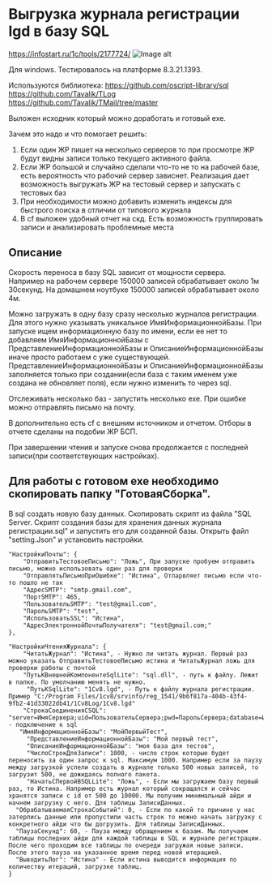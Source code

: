 # Выгрузка журнала регистрации lgd в базу SQL

https://infostart.ru/1c/tools/2177724/
![Image alt](https://infostart.ru/bitrix/templates/sandbox_empty/assets/tpl/abo/img/logo.svg)

Для windows.
Тестировалось на платформе 8.3.21.1393.

Используются библиотека:
https://github.com/oscript-library/sql
https://github.com/Tavalik/TLog
https://github.com/Tavalik/TMail/tree/master

Выложен исходник который можно доработать и готовый exe.

Зачем это надо и что помогает решить:
1) Если один ЖР пишет на несколько серверов то при просмотре ЖР будут видны записи только текущего активного файла. 
2) Если ЖР большой и случайно сделали что-то не то на рабочей базе, есть вероятность что рабочий сервер зависнет. Реализация дает возможность выгружать ЖР на тестовый сервер и запускать с тестовых баз
3) При необходимости можно добавить изменить индексы для быстрого поиска в отличии от типового журнала
4) В cf выложен удобный отчет на скд. Есть возможность группировать записи и анализировать проблемные места

## Описание

Скорость переноса в базу SQL зависит от мощности сервера. Например на рабочем сервере 150000 записей обрабатывает около 1м 30секунд. На домашнем ноутбуке 150000 записей обрабатывает около 4м.

Можно загружать в одну базу сразу несколько журналов регистрации. Для этого нужно указывать уникальное ИмяИнформационнойБазы. 
При запуске ищем информационную базу по имени, если ее нет то добавляем ИмяИнформационнойБазы с ПредставлениеИнформационнойБазы и ОписаниеИнформационнойБазы иначе просто работаем с уже существующей. ПредставлениеИнформационнойБазы и ОписаниеИнформационнойБазы заполняется только при создании(если база с таким именем уже создана не обновляет поля), если нужно изменить то через sql.

Отслеживать несколько баз - запустить несколько exe.
При ошибке можно отправлять письмо на почту.

В дополнительно есть cf с внешним источником и отчетом. Отборы в отчете сделаны на подобии ЖР БСП. 

При завершении чтения и запуске снова продолжается с последней записи(при соответствующих настройках).

## Для работы с готовом exe необходимо скопировать папку "ГотоваяСборка".

В sql создать новую базу данных. Скопировать скрипт из файла "SQL Server. Скрипт создания базы для хранения данных журнала регистрации.sql" и запустить его для созданной базы.
Открыть файл "setting.Json" и установить настройки.

    "НастройкиПочты": {
        "ОтправитьТестовоеПисьмо": "Ложь", При запуске пробуем отправить письмо, можно использовать один раз для проверки
        "ОтправлятьПисьмоПриОшибке": "Истина", Отпарвляет письмо если что-то пошло не так
        "АдресSMTP": "smtp.gmail.com",
        "ПортSMTP": 465,
        "ПользовательSMTP": "test@gmail.com",
        "ПарольSMTP": "test",
        "ИспользоватьSSL": "Истина",
        "АдресЭлектроннойПочтыПолучателя": "test@gmail.com;"
    },
    
    "НастройкиЧтенияЖурнала": {
        "ЧитатьЖурнал": "Истина", - Нужно ли читать журнал. Первый раз можно указать ОтправитьТестовоеПисьмо истина и ЧитатьЖурнал ложь для проверки работы с почтой
        "ПутьКВнешнейКомпонентеSqlLite": "sql.dll", - путь к файлу. Лежит в папке. По умолчанию менять не нужно.
         "ПутьКSqlLite": "1Cv8.lgd", - Путь к файлу журнала регистрации. Пример "C:/Program Files/1cv8/srvinfo/reg_1541/9b6f817a-404b-43f4-9fb2-41d33022db41/1Cv8Log/1Cv8.lgd"
        "СтрокаСоединенияСSQL": "server=ИмяСервера;uid=ПользовательСервера;pwd=ПарольСервера;database=ИмяБазыДанныхДляЗагрузки", - подключение к sql
       "ИмяИнформационнойБазы": "МойПервыйТест", 
         "ПредставлениеИнформационнойБазы": "Мой первый тест", 
         "ОписаниеИнформационнойБазы": "моя база для тестов",
         "ЧислоСтрокДляЗаписи": 1000, - число строк которые будет переносить за один запрос к sql. Максимум 1000. Например если за паузу между загрузкой успели создать в журнале только 500 новых записей, то загрузит 500, не дожидаясь полного пакета.
         "НачатьСПервойВSQLLite": "Ложь", - Если мы загружаем базу первый раз, то Истина. Например есть журнал который сокращался и сейчас хранятся записи с id от 500 до 10000. Мы получим минимальный айди и начнем загрузку с него. Для таблицы ЗаписиДанных.
      "ОбрабатываемаяСтрокаСобытий": 0, - Если по какой то причине у нас затерлись данные или пропустили часть строк то можно начать загрузку с конкретного айди что бы догрузить. Для таблицы ЗаписиДанных.
      "ПаузаСекунд": 60, - Пауза между обращением к базам. Мы получаем таблицы последних айди для каждой таблицы в SQL и журнале регистрации. После чего проходим все таблицы по очереди загружая новые записи. После этого пауза на указанное время перед новой итерацией.
      "ВыводитьЛог": "Истина" - Если истина выводится информация по количеству итераций, загрузке таблиц.
    }

